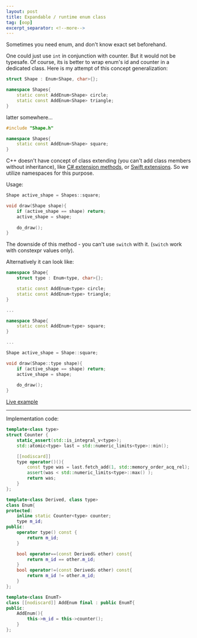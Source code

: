```yaml
---
layout: post
title: Expandable / runtime enum class
tag: [oop]
excerpt_separator: <!--more-->
---
```


Sometimes you need enum, and don't know exact set beforehand. 

One could just use `int` in conjunction with counter. But it would not be typesafe. Of course, its is better to wrap enum's id and counter in a dedicated class. Here is my attempt of this concept generalization:

```c++
struct Shape : Enum<Shape, char>{};

namespace Shapes{
    static const AddEnum<Shape> circle;
    static const AddEnum<Shape> triangle;
}
```

latter somewhere...

```c++
#include "Shape.h"

namespace Shapes{
    static const AddEnum<Shape> square;
}
```

C++ doesn't have concept of class extending (you can't add class members without inheritance), like [C# extension methods](https://docs.microsoft.com/en-us/dotnet/csharp/programming-guide/classes-and-structs/extension-methods), or [Swift extensions](https://developer.apple.com/library/content/documentation/Swift/Conceptual/Swift_Programming_Language/Extensions.html). So we utilize namespaces for this purpose.

Usage:

```c++
Shape active_shape = Shapes::square;

void draw(Shape shape){
    if (active_shape == shape) return;
    active_shape = shape;
    
    do_draw();
}
```

The downside of this method - you can't use `switch` with it. (`switch` work with constexpr values only).

Alternatively it can look like:

```c++
namespace Shape{
    struct type : Enum<type, char>{};

    static const AddEnum<type> circle;
    static const AddEnum<type> triangle;
}

...

namespace Shape{
    static const AddEnum<type> square;
}

...

Shape active_shape = Shape::square;

void draw(Shape::type shape){
    if (active_shape == shape) return;
    active_shape = shape;
    
    do_draw();
}
```


[Live example](http://coliru.stacked-crooked.com/a/27aa4e54b80d3104)

---

Implementation code:

```c++
template<class type>
struct Counter {
    static_assert(std::is_integral_v<type>);
    std::atomic<type> last = std::numeric_limits<type>::min();

    [[nodiscard]]
    type operator()(){
        const type was = last.fetch_add(1, std::memory_order_acq_rel);
        assert(was < std::numeric_limits<type>::max() );
        return was;
    }
};

template<class Derived, class type>
class Enum{
protected:
    inline static Counter<type> counter;
    type m_id;
public:
    operator type() const {
        return m_id;
    }

    bool operator==(const Derived& other) const{
        return m_id == other.m_id;
    }
    bool operator!=(const Derived& other) const{
        return m_id != other.m_id;
    }
};

template<class EnumT>
class [[nodiscard]] AddEnum final : public EnumT{
public:
    AddEnum(){
        this->m_id = this->counter();
    }    
};
```